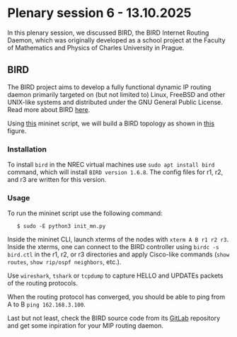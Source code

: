 # Plenary session 6 - 13.10.2025 #

In this plenary session, we discussed BIRD, the BIRD Internet Routing
Daemon, which was originally developed as a school project at the
Faculty of Mathematics and Physics of Charles University in Prague.

## BIRD ##

The BIRD project aims to develop a fully functional dynamic IP routing daemon
primarily targeted on (but not limited to) Linux, FreeBSD and other UNIX-like
systems and distributed under the GNU General Public License. Read more about
BIRD [here](https://bird.network.cz/).  


Using
[this](https://github.com/kristjoc/plenaries-in3230-in4230-h25/tree/main/p6_13-10-2025/init_mn.py)
mininet script, we will build a BIRD topology as shown in
[this](https://github.com/kristjoc/plenaries-in3230-in4230-h25/tree/main/p6_13-10-2025/bird_topology.pdf)
figure.  

### Installation ###

To install `bird` in the NREC virtual machines use `sudo apt install
bird` command, which will install `BIRD version 1.6.8`. The config
files for r1, r2, and r3 are written for this version.  

### Usage ###

To run the mininet script use the following command:

```
   $ sudo -E python3 init_mn.py
```

Inside the mininet CLI, launch xterms of the nodes with `xterm A B r1
r2 r3`. Inside the xterms, one can connect to the BIRD controller
using `birdc -s bird.ctl` in the r1, r2, or r3 directories and apply
Cisco-like commands (`show routes`, `show rip/ospf neighbors`, etc.).  

Use `wireshark`, `tshark` or `tcpdump` to capture HELLO and UPDATEs packets of
the routing protocols.  

When the routing protocol has converged, you should be able to ping from A to B
`ping 162.168.3.100`.  

Last but not least, check the BIRD source code from its
[GitLab](https://gitlab.nic.cz/labs/bird) repository and get some inpiration for
your MIP routing daemon.  
